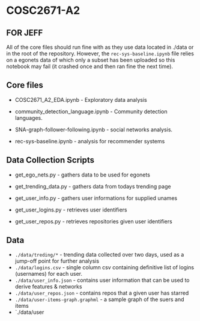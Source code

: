 # COSC2671-A2

## FOR JEFF

All of the core files should run fine with as they use data located in ./data or in the root of the repository. However, the `rec-sys-baseline.ipynb` file relies on a egonets data of which only a subset has been uploaded so this notebook may fail (it crashed once and then ran fine the next time).

## Core files

- COSC2671_A2_EDA.ipynb - Exploratory data analysis

- community_detection_language.ipynb - Community detection languages.

- SNA-graph-follower-following.ipynb - social networks analysis.

- rec-sys-baseline.ipynb - analysis for recommender systems

## Data Collection Scripts

- get_ego_nets.py - gathers data to be used for egonets

- get_trending_data.py - gathers data from todays trending page

- get_user_info.py - gathers user informations for supplied unames

- get_user_logins.py - retrieves user identifiers

- get_user_repos.py - retrieves repositories given user identifiers


## Data

- `./data/treding/*` - trending data collected over two days, used as a jump-off point for further analysis
- `./data/logins.csv` - single column csv containing definitive list of logins (usernames) for each user.
- `./data/user_info.json` - contains user information that can be used to derive features & networks
- `./data/user_repos.json` - contains repos that a given user has starred
- `./data/user-items-graph.graphml` - a sample graph of the suers and items
- `./data/user
